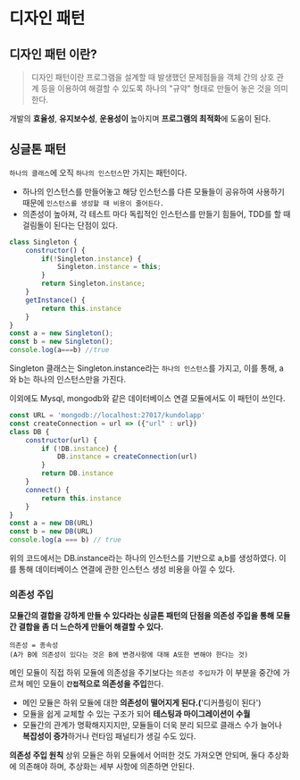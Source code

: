 # 디자인 패턴
## 디자인 패턴 이란?
> 디자인 패턴이란 프로그램을 설계할 때 발생했던 문제점들을 객체 간의 상호 관계 등을 이용하여 해결할 수 있도록 하나의 "규약" 형태로 만들어 놓은 것을 의미한다.

개발의 **효율성**, **유지보수성**, **운용성이** 높아지며 **프로그램의 최적화**에 도움이 된다.

## 싱글톤 패턴
`하나의 클래스`에 오직 `하나의 인스턴스`만 가지는 패턴이다.

- 하나의 인스턴스를 만들어놓고 해당 인스턴스를 다른 모듈들이 공유하여 사용하기 때문에 `인스턴스를 생성할 때 비용이 줄어든다.`
-  의존성이 높아져, 각 테스트 마다 독립적인 인스턴스를 만들기 힘들어, TDD를 할 때 걸림돌이 된다는 단점이 있다.
```js
class Singleton {
	constructor() {
		if(!Singleton.instance) {
			Singleton.instance = this;
		}
		return Singleton.instance;
	}
	getInstance() {
		return this.instance
	}
}
const a = new Singleton();
const b = new Singleton();
console.log(a===b) //true
```
Singleton 클래스는 Singleton.instance라는 `하나의 인스턴스`를 가지고, 이를 통해, a와 b는 하나의 인스턴스만을 가진다.

이외에도 Mysql, mongodb와 같은 데이터베이스 연결 모듈에서도 이 패턴이 쓰인다.
```js
const URL = 'mongodb://localhost:27017/kundolapp' 
const createConnection = url => ({"url" : url})    
class DB {
    constructor(url) {
        if (!DB.instance) { 
            DB.instance = createConnection(url)
        }
        return DB.instance
    }
    connect() {
        return this.instance
    }
}
const a = new DB(URL)
const b = new DB(URL) 
console.log(a === b) // true
```
위의 코드에서는 DB.instance라는 하나의 인스턴스를 기반으로 a,b를 생성하였다. 이를 통해 데이터베이스 연결에 관한 인스턴스 생성 비용을 아낄 수 있다.


### 의존성 주입
**모듈간의 결합을 강하게 만들 수 있다라는 싱글톤 패턴의 단점을 의존성 주입을 통해 모듈간 결합을 좀 더 느슨하게 만들어 해결할 수 있다.**
```
의존성 = 종속성
(A가 B에 의존성이 있다는 것은 B에 변경사항에 대해 A또한 변해야 한다는 것) 
```
메인 모듈이 직접 하위 모듈에 의존성을 주기보다는 `의존성 주입자`가 이 부분을 중간에 가르쳐 메인 모듈이 **`간접`적으로 의존성을 주입**한다.
- 메인 모듈은 하위 모듈에 대한 **의존성이 떨어지게 된다.(**'디커플링이 된다')
- 모듈을 쉽게 교체할 수 있는 구조가 되어 **테스팅과 마이그레이션이 수월**
- 모듈간의 관계가 명확해지지지만, 모듈들이 더욱 분리 되므로 클래스 수가 늘어나 **복잡성이 증가**하거나 런타임 패널티가 생길 수도 있다. 

**의존성 주입 원칙**
상위 모듈은 하위 모듈에서 어떠한 것도 가져오면 안되며, 둘다 추상화에 의존해야 하며, 추상화는 세부 사항에 의존하면 안된다.